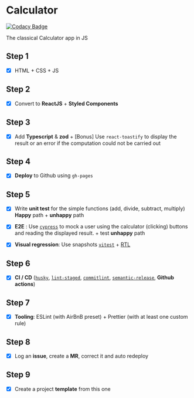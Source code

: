 # Calculator

[![Codacy Badge](https://app.codacy.com/project/badge/Grade/73cdc8ad4d934caba6d3dc019739bba3)](https://app.codacy.com/gh/edouardmisset/calculator/dashboard?utm_source=gh&utm_medium=referral&utm_content=&utm_campaign=Badge_grade)

The classical Calculator app in JS

## Step 1

- [x] HTML + CSS + JS

## Step 2

- [x] Convert to **ReactJS** + **Styled Components**

## Step 3

- [x] Add **Typescript** & **zod** + [Bonus] Use `react-toastify` to display the result or an error if the computation could not be carried out

## Step 4

- [x] **Deploy** to Github using `gh-pages`

## Step 5

- [x] Write **unit test** for the simple functions (add, divide, subtract, multiply) **Happy** path + **unhappy** path

- [x] **E2E** : Use [`cypress`](https://www.cypress.io/) to mock a user using the calculator (clicking) buttons and reading the displayed result. + test **unhappy** path

- [x] **Visual regression**: Use snapshots [`vitest`](https://vitest.dev/guide/snapshot.html#use-snapshots) + [RTL](https://testing-library.com/docs/react-testing-library/intro/)

## Step 6

- [x] **CI / CD** ([`husky`](https://typicode.github.io/husky/), [`lint-staged`](https://github.com/okonet/lint-staged), [`commitlint`](https://github.com/conventional-changelog/commitlint), [`semantic-release`](https://github.com/semantic-release/semantic-release), **Github actions**)

## Step 7

- [x] **Tooling**: ESLint (with AirBnB preset) + Prettier (with at least one custom rule)

## Step 8

- [x] Log an **issue**, create a **MR**, correct it and auto redeploy

## Step 9

- [x] Create a project **template** from this one
